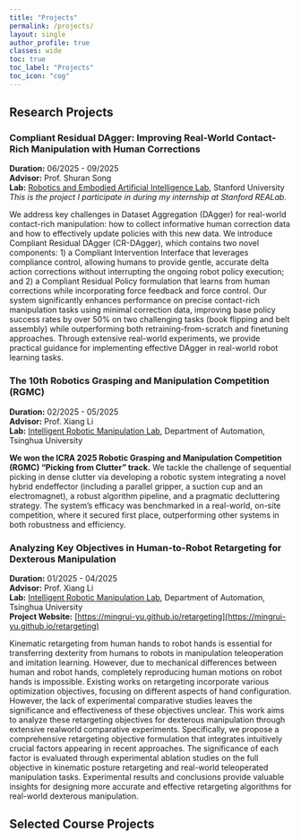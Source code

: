 ```yaml
---
title: "Projects"
permalink: /projects/
layout: single
author_profile: true
classes: wide
toc: true
toc_label: "Projects"
toc_icon: "cog"
---
```


## Research Projects

### Compliant Residual DAgger: Improving Real-World Contact-Rich Manipulation with Human Corrections 

**Duration:** 06/2025 - 09/2025  
**Advisor:** Prof. Shuran Song  
**Lab:** [Robotics and Embodied Artificial Intelligence Lab](https://real.stanford.edu), Stanford University   
*This is the project I participate in during my internship at Stanford REALab.*  

We address key challenges in Dataset Aggregation (DAgger) for real-world contact-rich manipulation: how to collect informative human correction data and how to effectively update policies with this new data. We introduce Compliant Residual DAgger (CR-DAgger), which contains two novel components: 1) a Compliant Intervention Interface that leverages compliance control, allowing humans to provide gentle, accurate delta action corrections without interrupting the ongoing robot policy execution; and 2) a Compliant Residual Policy formulation that learns from human corrections while incorporating force feedback and force control. Our system significantly enhances performance on precise contact-rich manipulation tasks using minimal correction data, improving base policy success rates by over 50% on two challenging tasks (book flipping and belt assembly) while outperforming both retraining-from-scratch and finetuning approaches. Through extensive real-world experiments, we provide practical guidance for implementing effective DAgger in real-world robot learning tasks.

### The 10th Robotics Grasping and Manipulation Competition (RGMC)

**Duration:** 02/2025 - 05/2025  
**Advisor:** Prof. Xiang Li  
**Lab:** [Intelligent Robotic Manipulation Lab](https://thu-irml.com), Department of Automation, Tsinghua University 

**We won the ICRA 2025 Robotic Grasping and Manipulation Competition (RGMC) “Picking from Clutter” track.** We tackle the challenge of sequential picking in dense clutter via developing a robotic system integrating a novel hybrid endeffector (including a parallel gripper, a suction cup and an electromagnet), a robust algorithm pipeline, and a pragmatic decluttering strategy. The system’s efficacy was benchmarked in a real-world, on-site competition, where it secured first place, outperforming other systems in both robustness and efficiency.

### Analyzing Key Objectives in Human-to-Robot Retargeting for Dexterous Manipulation

**Duration:** 01/2025 - 04/2025  
**Advisor:** Prof. Xiang Li  
**Lab:** [Intelligent Robotic Manipulation Lab](https://thu-irml.com), Department of Automation, Tsinghua University  
**Project Website:** [https://mingrui-yu.github.io/retargeting](https://mingrui-yu.github.io/retargeting)

Kinematic retargeting from human hands to robot hands is essential for transferring dexterity from humans to robots in manipulation teleoperation and imitation learning. However, due to mechanical differences between human and robot hands, completely reproducing human motions on robot hands is impossible. Existing works on retargeting incorporate various optimization objectives, focusing on different aspects of hand configuration. However, the lack of experimental comparative studies leaves the significance and effectiveness of these objectives unclear. This work aims to analyze these retargeting objectives for dexterous manipulation through extensive realworld comparative experiments. Specifically, we propose a comprehensive retargeting objective formulation that integrates intuitively crucial factors appearing in recent approaches. The significance of each factor is evaluated through experimental ablation studies on the full objective in kinematic posture retargeting and real-world teleoperated manipulation tasks. Experimental results and conclusions provide valuable insights for designing more accurate and effective retargeting algorithms for real-world dexterous manipulation.

## Selected Course Projects

